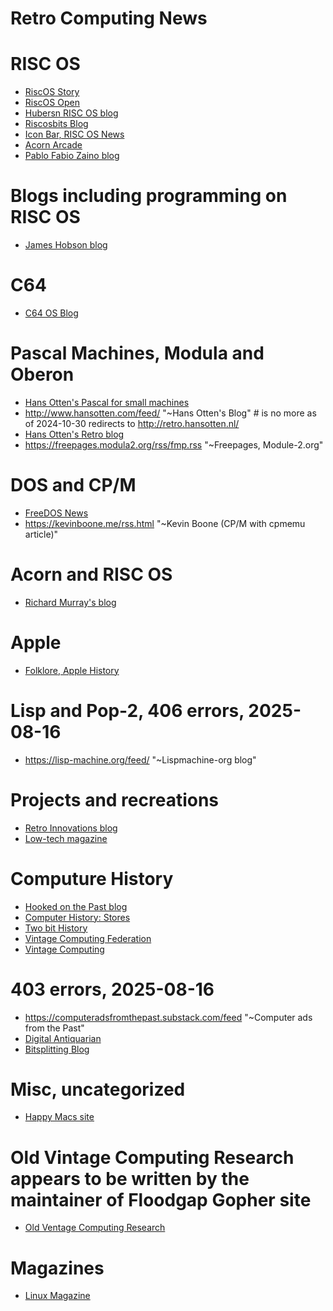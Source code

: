 
# Retro Computing News


# RISC OS
- [RiscOS Story](https://www.riscository.com/feed/)
- [RiscOS Open](https://www.riscosopen.org/news/xml/rss20/feed.xml)
- [Hubersn RISC OS blog](http://riscosblog.huber-net.de/feed/)
- [Riscosbits Blog](https://riscosbits.blog/feed/)
- [Icon Bar, RISC OS News](https://www.iconbar.com/rss-rss20.php)
- [Acorn Arcade](https://www.acornarcade.com/rss-rss20.php)
- [Pablo Fabio Zaino blog](https://paolozaino.wordpress.com/feed/)

# Blogs including programming on RISC OS
- [James Hobson blog](https://www.hobson.space/posts/index.xml)

# C64
- [C64 OS Blog](https://www.c64os.com/feed/)

# Pascal Machines, Modula and Oberon
- [Hans Otten's Pascal for small machines](http://pascal.hansotten.com/feed/)
- http://www.hansotten.com/feed/ "~Hans Otten's Blog" # is no more as of 2024-10-30 redirects to http://retro.hansotten.nl/
- [Hans Otten's Retro blog](http://retro.hansotten.nl/feed/)
- https://freepages.modula2.org/rss/fmp.rss "~Freepages, Module-2.org"

# DOS and CP/M
- [FreeDOS News](https://sourceforge.net/p/freedos/news/feed.rss)
- https://kevinboone.me/rss.html "~Kevin Boone (CP/M with cpmemu article)"

# Acorn and RISC OS
- [Richard Murray's blog](https://heyrick.eu/blog/blog-rss.xml)

# Apple
- [Folklore, Apple History](https://www.folklore.org/folklore.xml)

# Lisp and Pop-2, 406 errors, 2025-08-16
- https://lisp-machine.org/feed/ "~Lispmachine-org blog"

# Projects and recreations
- [Retro Innovations blog](https://www.go4retro.com/feed/)
- [Low-tech magazine](https://solar.lowtechmagazine.com/posts/index.xml)

# Computure History
- [Hooked on the Past blog](http://www.hookedonthepast.com/feed/)
- [Computer History: Stores](https://computerhistory.org/stories/feed/)
- [Two bit History](https://twobithistory.org/feed.xml)
- [Vintage Computing Federation](https://vcfed.org/wp/feed/)
- [Vintage Computing](https://www.vintagecomputing.com/index.php/feed)
# 403 errors, 2025-08-16
- https://computeradsfromthepast.substack.com/feed "~Computer ads from the Past"
- [Digital Antiquarian](https://www.filfre.net/feed/)
- [Bitsplitting Blog](https://bitsplitting.org/feed/)

# Misc, uncategorized
- [Happy Macs site](https://happymacs.wordpress.com/feed/)
# Old Vintage Computing Research appears to be written by the maintainer of Floodgap Gopher site
- [Old Ventage Computing Research](https://oldvcr.blogspot.com/feeds/posts/default?alt=rss)

# Magazines
- [Linux Magazine](https://www.linux-magazine.com/rss/feed/lmi_news)

